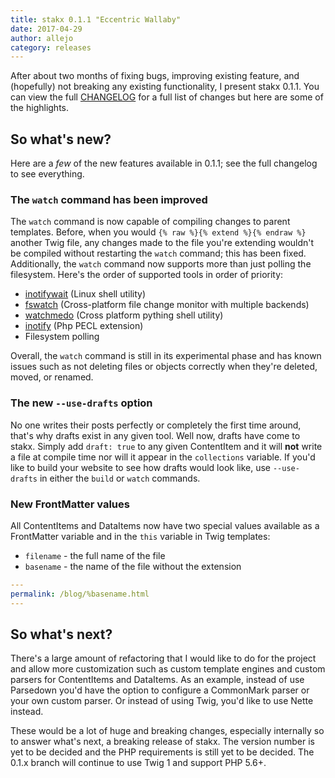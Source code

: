 ```yaml
---
title: stakx 0.1.1 "Eccentric Wallaby"
date: 2017-04-29
author: allejo
category: releases
---
```


After about two months of fixing bugs, improving existing feature, and (hopefully) not breaking any existing functionality, I present stakx 0.1.1. You can view the full [CHANGELOG](https://github.com/stakx-io/stakx/blob/v0.1.1/CHANGELOG.md#011-eccentric-wallaby) for a full list of changes but here are some of the highlights.

## So what's new?

Here are a *few* of the new features available in 0.1.1; see the full changelog to see everything.

### The `watch` command has been improved

The `watch` command is now capable of compiling changes to parent templates. Before, when you would `{% raw %}{% extend %}{% endraw %}` another Twig file, any changes made to the file you're extending wouldn't be compiled without restarting the `watch` command; this has been fixed. Additionally, the `watch` command now supports more than just polling the filesystem. Here's the order of supported tools in order of priority:

- [inotifywait](http://linux.die.net/man/1/inotifywait) (Linux shell utility)
- [fswatch](http://emcrisostomo.github.io/fswatch/) (Cross-platform file change monitor with multiple backends)
- [watchmedo](https://pythonhosted.org/watchdog/) (Cross platform pything shell utility)
- [inotify](http://php.net/manual/en/book.inotify.php) (Php PECL extension)
- Filesystem polling

Overall, the `watch` command is still in its experimental phase and has known issues such as not deleting files or objects correctly when they're deleted, moved, or renamed.

### The new `--use-drafts` option

No one writes their posts perfectly or completely the first time around, that's why drafts exist in any given tool. Well now, drafts have come to stakx. Simply add `draft: true` to any given ContentItem and it will **not** write a file at compile time nor will it appear in the `collections` variable. If you'd like to build your website to see how drafts would look like, use `--use-drafts` in either the `build` or `watch` commands.

### New FrontMatter values

All ContentItems and DataItems now have two special values available as a FrontMatter variable and in the `this` variable in Twig templates:

- `filename` - the full name of the file
- `basename` - the name of the file without the extension

```yaml
---
permalink: /blog/%basename.html
---
```

## So what's next?

There's a large amount of refactoring that I would like to do for the project and allow more customization such as custom template engines and custom parsers for ContentItems and DataItems. As an example, instead of use Parsedown you'd have the option to configure a CommonMark parser or your own custom parser. Or instead of using Twig, you'd like to use Nette instead.

These would be a lot of huge and breaking changes, especially internally so to answer what's next, a breaking release of stakx. The version number is yet to be decided and the PHP requirements is still yet to be decided. The 0.1.x branch will continue to use Twig 1 and support PHP 5.6+.

